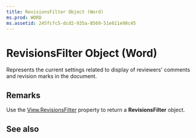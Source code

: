 ```yaml
---
title: RevisionsFilter Object (Word)
ms.prod: WORD
ms.assetid: 245fcfc5-dcd2-935a-8569-51e611e98c45
---
```



# RevisionsFilter Object (Word)

Represents the current settings related to display of reviewers' comments and revision marks in the document.


## Remarks

Use the [View.RevisionsFilter](view-revisionsfilter-property-word.md) property to return a **RevisionsFilter** object.


## See also



